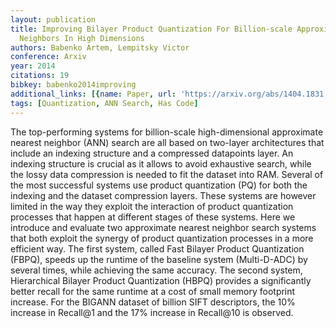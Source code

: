 ```yaml
---
layout: publication
title: Improving Bilayer Product Quantization For Billion-scale Approximate Nearest
  Neighbors In High Dimensions
authors: Babenko Artem, Lempitsky Victor
conference: Arxiv
year: 2014
citations: 19
bibkey: babenko2014improving
additional_links: [{name: Paper, url: 'https://arxiv.org/abs/1404.1831'}]
tags: [Quantization, ANN Search, Has Code]
---
```

The top-performing systems for billion-scale high-dimensional approximate
nearest neighbor (ANN) search are all based on two-layer architectures that
include an indexing structure and a compressed datapoints layer. An indexing
structure is crucial as it allows to avoid exhaustive search, while the lossy
data compression is needed to fit the dataset into RAM. Several of the most
successful systems use product quantization (PQ) for both the indexing and the
dataset compression layers. These systems are however limited in the way they
exploit the interaction of product quantization processes that happen at
different stages of these systems.
  Here we introduce and evaluate two approximate nearest neighbor search
systems that both exploit the synergy of product quantization processes in a
more efficient way. The first system, called Fast Bilayer Product Quantization
(FBPQ), speeds up the runtime of the baseline system (Multi-D-ADC) by several
times, while achieving the same accuracy. The second system, Hierarchical
Bilayer Product Quantization (HBPQ) provides a significantly better recall for
the same runtime at a cost of small memory footprint increase. For the BIGANN
dataset of billion SIFT descriptors, the 10% increase in Recall@1 and the 17%
increase in Recall@10 is observed.